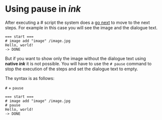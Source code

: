 # Using pause in *ink*

After executing a # script the system does a [go next](/start/labels-flow.md#next-step) to move to the next steps. For example in this case you will see the image and the dialogue text.

```ink
=== start ===
# image add "image" /image.jpg
Hello, world!
-> DONE
```

But if you want to show only the image without the dialogue text using **native *ink*** it is not possible. You will have to use the `# pause` command to stop the execution of the steps and set the dialogue text to empty.

The syntax is as follows:

`#` + `pause`

```ink
=== start ===
# image add "image" /image.jpg
# pause
Hello, world!
-> DONE
```

